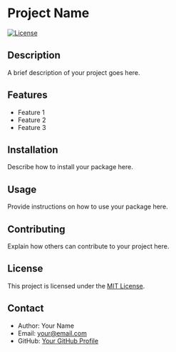 # Project Name

[![License](https://img.shields.io/badge/license-MIT-blue.svg)](LICENSE)

## Description

A brief description of your project goes here.

## Features

- Feature 1
- Feature 2
- Feature 3

## Installation

Describe how to install your package here.

## Usage

Provide instructions on how to use your package here.

## Contributing

Explain how others can contribute to your project here.

## License

This project is licensed under the [MIT License](LICENSE).

## Contact

- Author: Your Name
- Email: your@email.com
- GitHub: [Your GitHub Profile](https://github.com/Holypastry)